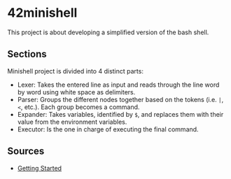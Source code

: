 # 42minishell
This project is about developing a simplified version of the bash shell.

## Sections
Minishell project is divided into 4 distinct parts:
- Lexer: Takes the entered line as input and reads through the line word by word using white space as delimiters.
- Parser: Groups the different nodes together based on the tokens (i.e. `|`, `<`, etc.). Each group becomes a command.
- Expander: Takes variables, identified by `$`, and replaces them with their value from the environment variables.
- Executor: Is the one in charge of executing the final command.

## Sources
- [Getting Started](https://harm-smits.github.io/42docs/projects/minishell)
